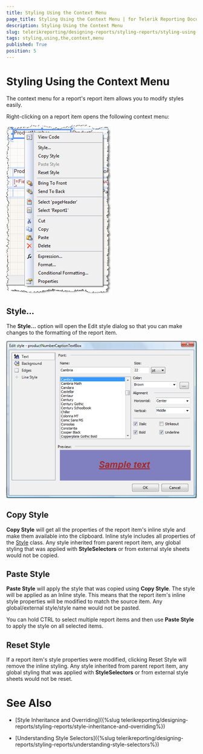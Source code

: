 ```yaml
---
title: Styling Using the Context Menu
page_title: Styling Using the Context Menu | for Telerik Reporting Documentation
description: Styling Using the Context Menu
slug: telerikreporting/designing-reports/styling-reports/styling-using-the-context-menu
tags: styling,using,the,context,menu
published: True
position: 5
---
```


# Styling Using the Context Menu



The context menu for a report's report item allows you to modify styles easily.

Right-clicking on a report item opens the following context menu:

  

  ![](images/ReportContextA.png)

## Style...

The __Style...__ option will open the Edit style dialog so that you can make changes to the formatting of the report item.

  

  ![](images/ReportContextB.png)

## Copy Style

__Copy Style__ will get all the properties of the report item's inline style and make them available into the clipboard. Inline style       	includes all properties of the [Style](/reporting/api/Telerik.Reporting.Drawing.Style) class.       	Any style inherited from parent report item, any global styling that was applied with __StyleSelectors__ or from external style sheets would not be copied.       	

## Paste Style

__Paste Style__ will apply the style that was copied using __Copy Style__. The style will be applied as an Inline style. This means        	that the report item's inline style properties will be modified to match the source item. Any global/external style/style name would not be pasted.       	

You can hold CTRL to select multiple report items and then use __Paste Style__ to apply the style on all selected items.

## Reset Style

If a report item's style properties were modified, clicking Reset Style will remove the inline styling. Any style inherited from parent report item,        		any global styling that was applied with __StyleSelectors__ or from external style sheets would not be reset.

# See Also


 * [Style Inheritance and Overriding]({%slug telerikreporting/designing-reports/styling-reports/style-inheritance-and-overriding%})

 * [Understanding Style Selectors]({%slug telerikreporting/designing-reports/styling-reports/understanding-style-selectors%})
